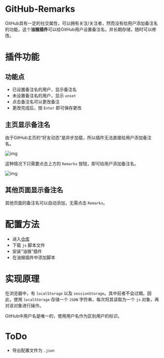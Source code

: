 # GitHub-Remarks

GitHub具有一定的社交属性，可以拥有关注/关注者，然而没有给用户添加备注名的功能。这个**油猴插件**可以给GitHub用户设置备注名，并长期存储，随时可以修改。

# 插件功能

## 功能点

* 已设置备注名的用户，显示备注名
* 未设置备注名的用户，显示 `unset`
* 点击备注名可以更改备注
* 更改完成后，按 `Enter` 即可保存更改

## 主页显示备注名
由于GitHub主页的“好友动态”是异步加载，所以插件无法直接给用户添加备注名。

![img](https://shaun.oss-cn-beijing.aliyuncs.com/typora/H1TS1X8Q8OMT0$GLM`GN{NY.png/watermark)

这种情况下只需要点击上方的 `Remarks` 按钮，即可给用户添加备注名。

![img](https://shaun.oss-cn-beijing.aliyuncs.com/typora/MVQ`{{B9F1`MKA{9{%`NQO3.png/watermark)

## 其他页面显示备注名

其他页面的备注名可以自动添加，无需点击 `Remarks`。

# 配置方法

* 进入[仓库](https://github.com/shaunyoung11/github-remarks)
* 下载 `js` 脚本文件
* 安装“油猴”插件
* 在油猴插件中添加脚本

# 实现原理

在浏览器中，有 `localStorage` 以及 `sessionStorage`。其中前者不会过期。因此，使用 `localStorage` 存储一个 `JSON` 字符串，每次将其读取为一个 `js` 对象，再对该对象进行操作。

GitHub中用户名是唯一的，使用用户名作为区别用户的标识。

# ToDo

* 导出配置文件为 `.json`